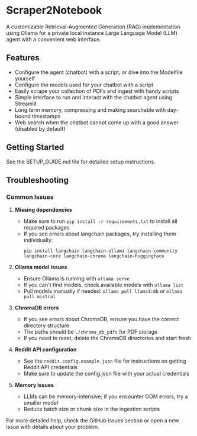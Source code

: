 # Scraper2Notebook

A customizable Retrieval-Augmented Generation (RAG) implementation using Ollama for a private local instance Large Language Model (LLM) agent with a convenient web interface.

## Features

- Configure the agent (chatbot) with a script, or dive into the Modelfile yourself
- Configure the models used for your chatbot with a script
- Easily scrape your collection of PDFs and ingest with handy scripts
- Simple interface to run and interact with the chatbot agent using Streamlit
- Long term memory, compressing and making searchable with day-bound timestamps
- Web search when the chatbot cannot come up with a good answer (disabled by default)

## Getting Started

See the SETUP_GUIDE.md file for detailed setup instructions.


## Troubleshooting

### Common Issues

1. **Missing dependencies**
   - Make sure to run `pip install -r requirements.txt` to install all required packages
   - If you see errors about langchain packages, try installing them individually:
     ```
     pip install langchain langchain-ollama langchain-community langchain-core langchain-chroma langchain-huggingface
     ```

2. **Ollama model issues**
   - Ensure Ollama is running with `ollama serve`
   - If you can't find models, check available models with `ollama list`
   - Pull models manually if needed: `ollama pull llama3:8b` or `ollama pull mistral`

3. **ChromaDB errors**
   - If you see errors about ChromaDB, ensure you have the correct directory structure
   - The paths should be `./chroma_db_pdfs` for PDF storage
   - If you need to reset, delete the ChromaDB directories and start fresh

4. **Reddit API configuration**
   - See the `reddit.config.example.json` file for instructions on getting Reddit API credentials
   - Make sure to update the config.json file with your actual credentials

5. **Memory issues**
   - LLMs can be memory-intensive; if you encounter OOM errors, try a smaller model
   - Reduce batch size or chunk size in the ingestion scripts

For more detailed help, check the GitHub issues section or open a new issue with details about your problem.
